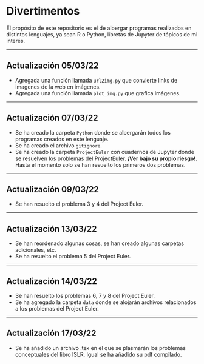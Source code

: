 # Divertimentos

El propósito de este repositorio es el de albergar programas realizados en
distintos lenguajes, ya sean R o Python, libretas de Jupyter de tópicos de mi
interés.

---

## Actualización 05/03/22

- Agregada una función llamada ```url2img.py``` que convierte links de imagenes
de la web en imágenes.
- Agregada una función llamada ```plot_img.py``` que grafica imágenes.

---

## Actualización 07/03/22

- Se ha creado la carpeta ```Python``` donde se albergarán todos los programas
creados en este lenguaje.
- Se ha creado el archivo ```gitignore```.
- Se ha creado la carpeta ```ProjectEuler``` con cuadernos de Jupyter donde se
resuelven los problemas del ProjectEuler. **¡Ver bajo su propio riesgo!.** Hasta
el momento solo se han resuelto los primeros dos problemas.

---

## Actualización 09/03/22

- Se han resuelto el problema 3 y 4 del Project Euler.

---

## Actualización 13/03/22

- Se han reordenado algunas cosas, se han creado algunas carpetas adicionales,
etc.
- Se ha resuelto el problema 5 del Project Euler.

---

## Actualización 14/03/22

- Se han resuelto los problemas 6, 7 y 8 del Project Euler.
- Se ha agregado la carpeta ```data``` donde se alojarán archivos relacionados
a los problemas del Project Euler.

---

## Actualización 17/03/22

- Se ha añadido un archivo .tex en el que se plasmarán los problemas
conceptuales del libro ISLR. Igual se ha añadido su pdf compilado.
